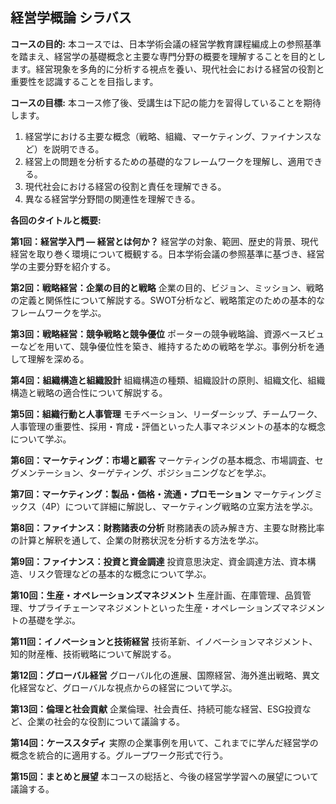## 経営学概論 シラバス

**コースの目的:** 本コースでは、日本学術会議の経営学教育課程編成上の参照基準を踏まえ、経営学の基礎概念と主要な専門分野の概要を理解することを目的とします。経営現象を多角的に分析する視点を養い、現代社会における経営の役割と重要性を認識することを目指します。

**コースの目標:**  本コース修了後、受講生は下記の能力を習得していることを期待します。
1. 経営学における主要な概念（戦略、組織、マーケティング、ファイナンスなど）を説明できる。
2. 経営上の問題を分析するための基礎的なフレームワークを理解し、適用できる。
3. 現代社会における経営の役割と責任を理解できる。
4. 異なる経営学分野間の関連性を理解できる。


**各回のタイトルと概要:**

**第1回：経営学入門 ― 経営とは何か？**
経営学の対象、範囲、歴史的背景、現代経営を取り巻く環境について概観する。日本学術会議の参照基準に基づき、経営学の主要分野を紹介する。

**第2回：戦略経営：企業の目的と戦略**
企業の目的、ビジョン、ミッション、戦略の定義と関係性について解説する。SWOT分析など、戦略策定のための基本的なフレームワークを学ぶ。

**第3回：戦略経営：競争戦略と競争優位**
ポーターの競争戦略論、資源ベースビューなどを用いて、競争優位性を築き、維持するための戦略を学ぶ。事例分析を通して理解を深める。

**第4回：組織構造と組織設計**
組織構造の種類、組織設計の原則、組織文化、組織構造と戦略の適合性について解説する。

**第5回：組織行動と人事管理**
モチベーション、リーダーシップ、チームワーク、人事管理の重要性、採用・育成・評価といった人事マネジメントの基本的な概念について学ぶ。

**第6回：マーケティング：市場と顧客**
マーケティングの基本概念、市場調査、セグメンテーション、ターゲティング、ポジショニングなどを学ぶ。

**第7回：マーケティング：製品・価格・流通・プロモーション**
マーケティングミックス（4P）について詳細に解説し、マーケティング戦略の立案方法を学ぶ。

**第8回：ファイナンス：財務諸表の分析**
財務諸表の読み解き方、主要な財務比率の計算と解釈を通して、企業の財務状況を分析する方法を学ぶ。

**第9回：ファイナンス：投資と資金調達**
投資意思決定、資金調達方法、資本構造、リスク管理などの基本的な概念について学ぶ。

**第10回：生産・オペレーションズマネジメント**
生産計画、在庫管理、品質管理、サプライチェーンマネジメントといった生産・オペレーションズマネジメントの基礎を学ぶ。

**第11回：イノベーションと技術経営**
技術革新、イノベーションマネジメント、知的財産権、技術戦略について解説する。

**第12回：グローバル経営**
グローバル化の進展、国際経営、海外進出戦略、異文化経営など、グローバルな視点からの経営について学ぶ。

**第13回：倫理と社会貢献**
企業倫理、社会責任、持続可能な経営、ESG投資など、企業の社会的な役割について議論する。

**第14回：ケーススタディ**
実際の企業事例を用いて、これまでに学んだ経営学の概念を統合的に適用する。グループワーク形式で行う。

**第15回：まとめと展望**
本コースの総括と、今後の経営学学習への展望について議論する。



